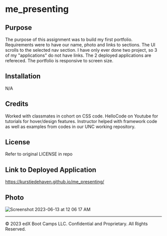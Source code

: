 # me_presenting
## Purpose
The purpose of this assignment was to build my first portfolio. Requirements were to have our name, photo and links to sections. The UI scrolls to the selected nav section. I have only ever done two project, so 3 of my "applications" do not have links. The 2 deployed applications are refereced. The portfolio is responsive to screen size.
## Installation
N/A
## Credits
Worked with classmates in cohort on CSS code. 
HelloCode on Youtube for tutorials for hover/design features. 
Instructor helped with framework code as well as examples from codes in our UNC working repository. 
## License
Refer to original LICENSE in repo
## Link to Deployed Application
https://kurstiedehaven.github.io/me_presenting/
## Photo
![Screenshot 2023-06-13 at 12 06 17 AM](https://github.com/kurstiedehaven/me_presenting/assets/134163209/0b347c9e-ba33-4a18-b27a-0e61d57339a5)



---
© 2023 edX Boot Camps LLC. Confidential and Proprietary. All Rights Reserved.
